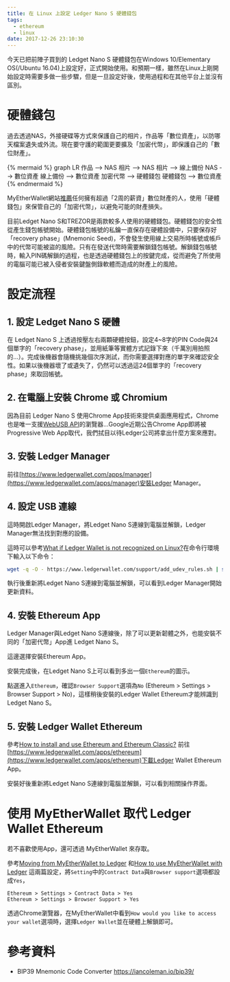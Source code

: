 ```yaml
---
title: 在 Linux 上設定 Ledger Nano S 硬體錢包
tags:
  - ethereum
  - linux
date: 2017-12-26 23:10:30
---
```


今天已把前陣子買到的 Ledget Nano S 硬體錢包在Windows 10/Elementary OS(/Ubuntu 16.04)上設定好，正式開始使用。和預期一樣，雖然在Linux上剛開始設定時需要多做一些步驟，但是一旦設定好後，使用過程和在其他平台上並沒有區別。

# 硬體錢包

過去透過NAS，外接硬碟等方式來保護自己的相片，作品等「數位資產」，以防哪天檔案遺失或外流。現在要守護的範圍更要擴及「加密代幣」，即保護自己的「數位財產」。

{% mermaid %}
graph LR
作品 --> NAS
相片 --> NAS
相片 --> 線上備份
NAS --> 數位資產
線上備份 --> 數位資產
加密代幣 --> 硬體錢包
硬體錢包 --> 數位資產
{% endmermaid %}

MyEtherWallet網站[推薦](https://myetherwallet.github.io/knowledge-base/hardware-wallets/hardware-wallet-recommendations.html)任何擁有超過「2周的薪資」數位財產的人，使用「硬體錢包」來保管自己的「加密代幣」，以避免可能的財產損失。

目前Ledget Nano S和TREZOR是兩款較多人使用的硬體錢包。硬體錢包的安全性從產生錢包帳號開始。硬體錢包帳號的私鑰一直保存在硬體設備中，只要保存好「recovery phase」(Mnemonic Seed)，不會發生使用線上交易所時帳號或帳戶中的代幣可能被盜的風險。只有在發送代幣時需要解鎖錢包帳號。解鎖錢包帳號時，輸入PIN碼解鎖的過程，也是透過硬體錢包上的按鍵完成，從而避免了所使用的電腦可能已被入侵者安裝鍵盤側錄軟體而造成的財產上的風險。

# 設定流程

## 1. 設定 Ledget Nano S 硬體

在 Ledget Nano S 上透過按壓左右兩顆硬體按鈕，設定4~8字的PIN Code與24個單字的「recovery phase」，並用紙筆等實體方式記錄下來（千萬別用拍照的...）。完成後機器會隨機挑幾個次序測試，而你需要選擇對應的單字來確認安全性。如果以後機器壞了或遺失了，仍然可以透過這24個單字的「recovery phase」來取回帳號。

## 2. 在電腦上安裝 Chrome 或 Chromium

因為目前 Ledger Nano S 使用Chrome App技術來提供桌面應用程式，Chrome也是唯一支援[WebUSB API](https://wicg.github.io/webusb/)的瀏覽器...Google近期公告Chrome App即將被Progressive Web App取代，我們拭目以待Ledger公司將拿出什麼方案來應對。

## 3. 安裝 Ledger Manager

前往[https://www.ledgerwallet.com/apps/manager](https://www.ledgerwallet.com/apps/manager)安裝Ledger Manager。
## 4. 設定 USB 連線

這時開啟Ledger Manager，將Ledget Nano S連線到電腦並解鎖，Ledger Manager無法找到對應的設備。

這時可以參考[What if Ledger Wallet is not recognized on Linux?](https://ledger.zendesk.com/hc/en-us/articles/115005165269-What-if-Ledger-Wallet-is-not-recognized-on-Linux-)在命令行環境下輸入以下命令：

```sh
wget -q -O - https://www.ledgerwallet.com/support/add_udev_rules.sh | sudo bash
```

執行後重新將Ledget Nano S連線到電腦並解鎖，可以看到Ledger Manager開始更新資料。

## 4. 安裝 Ethereum App

Ledger Manager與Ledget Nano S連線後，除了可以更新韌體之外，也能安裝不同的「加密代幣」App進 Ledget Nano S。

這邊選擇安裝Ethereum App。

安裝完成後，在Ledget Nano S上可以看到多出一個`Ethereum`的圖示。

點選進入`Ethereum`，確認`Browser Support`選項為`No` (Ethereum > Settings > Browser Support > No)，這樣稍後安裝的Ledger Wallet Ethereum才能辨識到 Ledget Nano S。

## 5. 安裝 Ledger Wallet Ethereum

參考[How to install and use Ethereum and Ethereum Classic?](https://ledger.zendesk.com/hc/en-us/articles/115005199649-How-to-install-and-use-Ethereum-and-Ethereum-Classic-) 前往[https://www.ledgerwallet.com/apps/ethereum](https://www.ledgerwallet.com/apps/ethereum)下載Ledger Wallet Ethereum App。

安裝好後重新將Ledget Nano S連線到電腦並解鎖，可以看到相關操作界面。

# 使用 MyEtherWallet 取代 Ledger Wallet Ethereum

若不喜歡使用App，還可透過 MyEtherWallet 來存取。

參考[Moving from MyEtherWallet to Ledger](https://myetherwallet.github.io/knowledge-base/migration/moving-from-private-key-to-ledger-hardware-wallet.html) 和[How to use MyEtherWallet with Ledger](https://ledger.zendesk.com/hc/en-us/articles/115005200009-How-to-use-MyEtherWallet-with-Ledger) 這兩篇設定，將`Setting`中的`Contract Data`與`Browser support`選項都設成`Yes`，

```
Ethereum > Settings > Contract Data > Yes
Ethereum > Settings > Browser Support > Yes
```

透過Chrome瀏覽器，在MyEtherWallet中看到`How would you like to access your wallet`選項時，選擇`Ledger Wallet`並在硬體上解鎖即可。

# 參考資料

* BIP39 Mnemonic Code Converter https://iancoleman.io/bip39/
